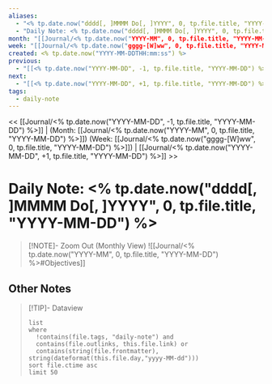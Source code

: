 ```yaml
---
aliases:
  - "<% tp.date.now("dddd[, ]MMMM Do[, ]YYYY", 0, tp.file.title, "YYYY-MM-DD") %>"
  - "Daily Note: <% tp.date.now("dddd[, ]MMMM Do[, ]YYYY", 0, tp.file.title, "YYYY-MM-DD") %>"
month: "[[Journal/<% tp.date.now("YYYY-MM", 0, tp.file.title, "YYYY-MM-DD") %>]]"
week: "[[Journal/<% tp.date.now("gggg-[W]ww", 0, tp.file.title, "YYYY-MM-DD") %>]]"
created: <% tp.date.now("YYYY-MM-DDTHH:mm:ss") %>
previous:
  - "[[<% tp.date.now("YYYY-MM-DD", -1, tp.file.title, "YYYY-MM-DD") %>]]"
next:
  - "[[<% tp.date.now("YYYY-MM-DD", +1, tp.file.title, "YYYY-MM-DD") %>]]"
tags:
  - daily-note
---
```

<< [[Journal/<% tp.date.now("YYYY-MM-DD", -1, tp.file.title, "YYYY-MM-DD") %>]] | (Month: [[Journal/<% tp.date.now("YYYY-MM", 0, tp.file.title, "YYYY-MM-DD") %>]]) (Week: [[Journal/<% tp.date.now("gggg-[W]ww", 0, tp.file.title, "YYYY-MM-DD") %>]]) | [[Journal/<% tp.date.now("YYYY-MM-DD", +1, tp.file.title, "YYYY-MM-DD") %>]]  >>
# Daily Note: <% tp.date.now("dddd[, ]MMMM Do[, ]YYYY", 0, tp.file.title, "YYYY-MM-DD") %>

> [!NOTE]- Zoom Out (Monthly View) 
> ![[Journal/<% tp.date.now("YYYY-MM", 0, tp.file.title, "YYYY-MM-DD") %>#Objectives]]

## Other Notes

> [!TIP]- Dataview
> ```dataview
> list
> where
> 	!contains(file.tags, "daily-note") and
> 	contains(file.outlinks, this.file.link) or
> 	contains(string(file.frontmatter), string(dateformat(this.file.day,"yyyy-MM-dd")))
> sort file.ctime asc
> limit 50
> ```
